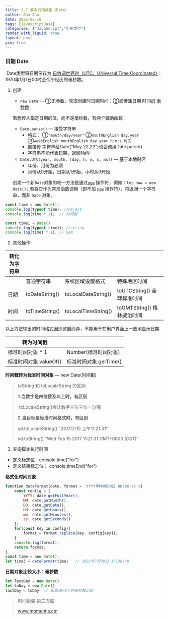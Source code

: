 ```yaml
---
title: 2.7.基本引用类型（Date）
author: Ana-Ana
date: 2022-08-10
tags: [javascriptBase]
categories: ["JavaScript","引用类型"]
render_with_liquid: true
layout: post
pin: true
---
```

### 日期 Date

​		Date类型将日期保存为 <u>自协调世界时（UTC，UNiversal Time Coordinated）</u>：1970年1月1日00时至今所经历的毫秒数。

1. 创建

   - `new Date` — ①无参数，获取创建时日期时间；②或传递日期 时间的 <u>毫秒数</u>

   若想传入指定日期的值，而不是毫秒数，有两个辅助函数：

   - `Date.parse()` — 接受字符串
     - 格式： ①``"mouth/day/year"`` ②`mouthEnglish day,year` ③`weekEnglish mouthEnglish day year h:m:s 时区 `
     - 直接传 字符串给Date("May 22,22")也会调用Date.parse()
     - 字符串不能代表日期，返回NaN
   - `Date.UTC(year, mouth, [day, h, m, s, ms])` — 基于本地时区
     - 年份、月份为必须
     - 月份从0开始，日期从1开始，小时从0开始

   创建一个新`Date`对象的唯一方法是通过[`new`](https://developer.mozilla.org/zh-CN/docs/Web/JavaScript/Reference/Operators/new) 操作符，例如：`let now = new Date();` 若将它作为常规函数调用（即不加 [`new`](https://developer.mozilla.org/zh-CN/docs/Web/JavaScript/Reference/Operators/new) 操作符），将返回一个字符串，而非 `Date` 对象。

```js
const time = new Date();
console.log(typeof time); //Object
console.log(time * 1);	// 时间戳

const time1 = Date()
console.log(typeof time1); //string
console.log(time1 * 1);	// NaN
```

2. 其他操作

| 转化为字符串 |                |                     |                            |
| ------------ | -------------- | ------------------- | -------------------------- |
|              | 普通字符串     | 系统区域设置格式    | 特殊地区时间               |
| 日期         | toDateString() | toLocalDateString() | toUTCString() 全球标准时间 |
| 时间         | toTimeString() | toLocalTimeString() | toGMTString() 格林威治时间 |

​	以上方法输出的时间格式因浏览器而异，不能用于在用户界面上一致地显示日期

| 转为时间戳             |                        |
| ---------------------- | ---------------------- |
| 标准时间对象 * 1       | Number(标准时间对象)   |
| 标准时间对象.valueOf() | 标准时间对象.gerTime() |

**时间戳转为标准时间对象** — new Date(时间戳)

> toString 和 toLocaleString 的区别
>
> **1.当数字是四位数及以上时，有区别**
>
> ​	toLocaleString()会让数字三位三位一分隔
>
> **2.当目标是标准时间格式时，有区别**
>
> sd.toLocaleString()
> "2017/2/15 上午11:21:31"
>
> sd.toString()
> "Wed Feb 15 2017 11:21:31 GMT+0800 (CST)"

3. 查询脚本执行时间

- 定义标志位：console.time("for")
- 定义结束标志位： console.timeEnd("for")

**格式化时间对象**

```js
function dateFormat(date, format = 'YYYY年MM月DD日 HH:mm:ss'){
    const config = {
        YYYY: date.getFullYear(),
        MM: date.getMonth(),
        DD: date.getDate(),
        HH: date.getHours(),
        mm: date.getMinutes(),
        ss: date.getSeconds()
    };
    for(const key in config){
        format = format.replace(key, config[key]);
    }
    console.log(format);
    return format;
}
const time = new Date();
let time3 = dateFormat(time)   // 2022年7月30日 17:38:48
```

**日期对象比较大小：毫秒数**

```js
let lastDay = new Date()
let toDay = new Date()
lastDay < toDay  // 距离1970年的毫秒数比较
```

> 时间封装 第三方库
>
> www.momentjs.cm